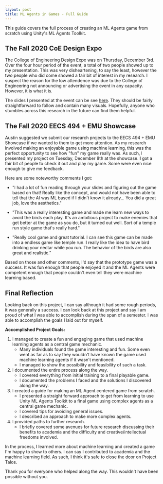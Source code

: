 ```yaml
---
layout: post
title: ML Agents in Games - Full Guide
---
```


This guide covers the full process of creating an ML Agents game from scratch using Unity's ML Agents Toolkit.

## The Fall 2020 CoE Design Expo

The College of Engineering Design Expo was on Thursday, December 3rd. Over the four hour period of the event, a total of two people showed up to my presentation. This was very disheartening, to say the least, however the two people who did come showed a fair bit of interest in my research. I suspect the reason for the low attendence was due to the College of Engineering not announcing or advertising the event in any capacity. However, it is what it is. 

The slides I presented at the event can be see [here](https://docs.google.com/presentation/d/1zl-6EEp7SOEROw0jPdHHJ6FFgav-9bWAdp_aZMvI5_o/edit?usp=sharing). They should be fairly straightforward to follow and contain many visuals. Hopefully, anyone who stumbles across this research in the future can find them helpful.

## The Fall 2020 EECS 494 + EMU Showcase

Austin suggested we submit our research projects to the EECS 494 + EMU Showcase if we wanted to them to get more attention. As my research involved making an enjoyable game using machine learning, this was the perfect opportunity to see how "fun" my game really was. As such, I presented my project on Tuesday, December 8th at the showcase. I got a fair bit of people to check it out and play my game. Some were even nice enough to give me feedback. 

Here are some noteworthy comments I got:
- "I had a lot of fun reading through your slides and figuring out the game based on that! Really like the concept, and would not have been able to tell that the AI was ML based if I didn't know it already... You did a great job, love the aesthetics."

- "This was a really interesting game and made me learn new ways to avoid the birds each play. It's an ambitious project to make enemies that get better at the game as you do, but it turned out well. Sort of a temple run style game that's really hard."

- "Really cool game and great tutorial. I can see this game can be made into a endless game like temple run. I really like the idea to have bird drinking your nectar while you run. The behavior of the birds are also great and realistic."

Based on those and other comments, I'd say that the prototype game was a success. It was fun enough that people enjoyed it and the ML Agents were competent enough that people couldn't even tell they were machine learning based. 

## Final Reflection

Looking back on this project, I can say although it had some rough periods, it was generally a success. I can look back at this project and say I am proud of what I was able to accomplish during the span of a semester. I was able to accomplish the goals I laid out for myself. 

**Accomplished Project Goals:**
1. I managed to create a fun and engaging game that used machine learning agents as a central game mechanic. 
   - Many individuals found the game interesting and fun. Some even went as far as to say they wouldn't have known the game used machine learning agents if it wasn't mentioned.
   - I managed to show the possibility and feasibility of such a task.
2. I documented the entire process along the way.
   - I covered everything from initial training to a final playable game.
   - I documented the problems I faced and the solutions I discovered along the way.
3. I created a guide for making an ML Agent centered game from scratch.
   - I presented a straight forward approach to get from learning to use Unity ML Agents Toolkit to a final game using complex agents as a central game mechanic.
   - I covered tips for avoiding general issues.
   - I described an approach to make more complex agents.
4. I provided paths to further research.
   - I briefly covered some avenues for future research discussing their benefits to academia and the difficulty and creative/intellectual freedoms involved.

In the process, I learned more about machine learning and created a game I'm happy to show to others. I can say I contributed to academia and the machine learning field. As such, I think it's safe to close the door on Project Talos.

Thank you for everyone who helped along the way. This wouldn't have been possible without you.
